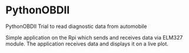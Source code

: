 # PythonOBDII
PythonOBDII Trial to read diagnostic data from automobile

Simple application on the Rpi which sends and receives data via ELM327 module.
The application receives data and displays it on a live plot.
